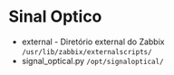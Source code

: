 # Sinal Optico

* external - Diretório external do Zabbix `/usr/lib/zabbix/externalscripts/`
* signal_optical.py `/opt/signaloptical/`